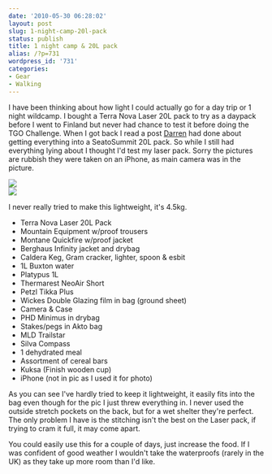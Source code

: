```yaml
---
date: '2010-05-30 06:28:02'
layout: post
slug: 1-night-camp-20l-pack
status: publish
title: 1 night camp & 20L pack
alias: /?p=731
wordpress_id: '731'
categories:
- Gear
- Walking
---
```


I have been thinking about how light I could actually go for a day trip or 1 night wildcamp. I bought a Terra Nova Laser 20L pack to try as a daypack before I went to Finland but never had chance to test it before doing the TGO Challenge. When I got back I read a post [Darren](http://www.whitespider1066.com/) had done about getting everything into a SeatoSummit 20L pack. So while I still had everything lying about I thought I'd test my laser pack. Sorry the pictures are rubbish they were taken on an iPhone, as main camera was in the picture.  
<!-- more -->
[![](http://www.stevenhorner.com/wp-content/uploads/2010/05/packed-225x300.jpg)](http://www.stevenhorner.com/wp-content/uploads/2010/05/packed.jpg)  
[![](http://www.stevenhorner.com/wp-content/uploads/2010/05/unpacked.jpg)](http://www.stevenhorner.com/wp-content/uploads/2010/05/unpacked.jpg)  

I never really tried to make this lightweight, it's 4.5kg. 
 
  * Terra Nova Laser 20L Pack  
  * Mountain Equipment w/proof trousers  
  * Montane Quickfire w/proof jacket  
  * Berghaus Infinity jacket and drybag  
  * Caldera Keg, Gram cracker, lighter, spoon & esbit  
  * 1L Buxton water  
  * Platypus 1L  
  * Thermarest NeoAir Short  
  * Petzl Tikka Plus  
  * Wickes Double Glazing film in bag (ground sheet)  
  * Camera & Case  
  * PHD Minimus in drybag  
  * Stakes/pegs in Akto bag  
  * MLD Trailstar  
  * Silva Compass  
  * 1 dehydrated meal  
  * Assortment of cereal bars  
  * Kuksa (Finish wooden cup)  
  * iPhone (not in pic as I used it for photo)  

As you can see I've hardly tried to keep it lightweight, it easily fits into the bag even though for the pic I just threw everything in. I never used the outside stretch pockets on the back, but for a wet shelter they're perfect. The only problem I have is the stitching isn't the best on the Laser pack, if trying to cram it full, it may come apart.  

You could easily use this for a couple of days, just increase the food. If I was confident of good weather I wouldn't take the waterproofs (rarely in the UK) as they take up more room than I'd like.

